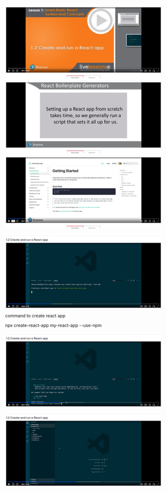 ![create and run a React app](image.png)
![setup up](image-1.png)
![npx create-react-app my-app](image-2.png)

![alt text](image-4.png)

command to create react app 

npx create-react-app my-react-app --use-npm

![my-react-app](image-5.png)

![folder structure of reactjs project created using create react app](image-6.png)